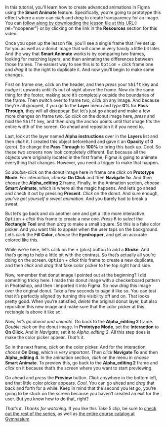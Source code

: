 In this tutorial, you’ll learn how to create advanced animations in Figma using the **Smart Animate** feature. Specifically, you’re going to prototype this effect where a user can *click* and *drag* to create transparency for an image. You can [follow along by downloading the lesson file at this URL][1]{: rel="noopener"} or by clicking on the link in the **Resources** section for this video.

Once you open up the lesson file, you’ll see a single frame that I’ve set up for you as well as a donut image that will come in very handy a little bit later. And the way that **Smart Animate** works is by comparing two frames, looking for matching layers, and then animating the differences between those frames. The easiest way to see this is to <kbd>Option</kbd> + *click* frame one and *drag* it to the right to duplicate it. And now you’ll begin to make some changes.

First on frame one, *click* on the header, and then *press* your <kbd>Shift</kbd> key and *nudge* it upwards until it’s out of sight above the frame. Now do the same thing for the footer, making sure it’s completely outside the boundaries of the frame. Then switch over to frame two, *click* on any image. And because they’re all grouped, if you go to the **Layer** menu and *type* **0%** for **Pass Through**, they will all disappear. But let’s just go ahead and make a few more changes on frame two. So *click* on the donut image here, *press* and *hold* the <kbd>Shift</kbd> key, and then *drag* the anchor points until that image fits the entire width of the screen. Go ahead and reposition it if you need to.

Last, look at the layer named **Alpha instructions** over in the **Layers** list and then *click* it. I created this object beforehand and gave it an **Opacity** of **0** (zero). So change the **Pass Through** to **100%** to bring this back up. Cool. So these two screens now look completely different. But because all the objects were originally located in the first frame, Figma is going to animate everything that changes. However, you need a trigger to make that happen.

So *double-click* on the donut image here in frame one *click* on **Prototype Mode**. For interaction, *choose* **On Click** and then **Navigate To**. And then *choose* the **Alpha_editing 2** frame. Finally, in the Animation section, *choose* **Smart Animate**, which is where all the magic happens. And let’s go ahead and check it out by pressing **Present**. *Click* on the donut. And sure enough, *you’ve got yourself a sweet animation*. And you barely had to break a sweat.

But let’s go back and do another one and get a little more interactive. <kbd>Option</kbd> + *click* this frame to create a new one. *Press* <kbd>R</kbd> to *select* the **Rectangle Tool** and then *drag* to make a small square. So this is a fake color picker. And you want this to appear when the user taps on the background. Let’s *click* the **Fill Color**, *choose* the **Eyedropper**, and get an accurate colored like this.

While we’re here, let’s *click* on the **+** (plus) button to add a **Stroke**. And that’s going to help a little bit with the contrast. So that’s actually all you’re doing on the screen. <kbd>Option</kbd> + *click* this frame to create a new duplicate, and then *click* and *drag* that fake color picker to the top right hand side.

Now, remember that donut image I pointed out at the beginning? I did something tricky here. I made this donut image with a checkerboard pattern in Photoshop, and then I imported it into Figma. So now *drag* this image over the original donut. Take a few seconds to *align* it like so. You can test that it’s perfectly aligned by turning this visibility off and on. That looks pretty good. When you’re satisfied, *delete* the original donut layer, but also reposition this new image and make sure that the color picker at this rectangle is above it like so.

*Now, let’s go ahead and animate.* Go back to the **Alpha_editing 2** frame. *Double-click* on the donut image. In **Prototype Mode**, set the **Interaction** to **On Click**. And in *Navigate*, set it to *Alpha_editing 3*. All this step does is make the color picker appear. *That’s it*.

So in the next frame, *click* on the color picker. And for the interaction, *choose* **On Drag**, which is *very important*. Then *click* **Navigate To** and then **Alpha_editing 4**. In the animation section, *click* on the menu in *choose* **Smart Animate**. To preview this, go back to the **Alpha_editing 2** frame and *click* on it because that’s the screen where you want to start previewing.

Go ahead and *press* the **Preview** button. *Click* anywhere in the bottom left, and that little color picker appears. *Cool.* You can go ahead and *drag* that back and forth for a while. Keep in mind that the second you let go, you’re going to be stuck on the screen because you haven’t created an exit for the user. But you know how to do that, right?

*That’s it. Thanks for watching.* If you like this Take 5 clip, be sure to [check out the rest of the series][2], as well as [the entire course catalog at Gymnasium][3].

[1]: https://gymnasium.github.io/take5/gym-5015.zip
[2]: https://thegymnasium.com/courses/take5
[3]: https://thegymnasium.com/courses
